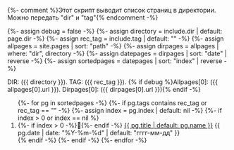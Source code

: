 {%- comment %}Этот скрипт выводит список страниц в директории. Можно передать "dir" и "tag"{% endcomment -%}

{%- assign debug = false -%}
{%- assign directory = include.dir | default: page.dir -%}
{%- assign rec_tag = include.tag | default: "" -%}
{%- assign allpages = site.pages | sort: "path" -%}
{%- assign dirpages = allpages | where: "dir",  directory -%}
{%- assign datepages = dirpages | sort: "date" | reverse -%}
{%- assign sortedpages = datepages | sort: "index" | reverse -%}

DIR: ({{ directory }}). TAG: ({{ rec_tag }}). 
{% if debug %}Allpages[0]: ({{ allpages[0].url }}). Dirpages[0]: ({{ dirpages[0].url }}){% endif -%}

<ol reversed id="navigation">
{%- for pg in sortedpages -%}
{%- if pg.tags contains rec_tag or rec_tag == "" -%}
{%- assign index = pg.index | default: nil -%}
{%- if index > 0 or index == nil %}
<li>{%- if index > 0 -%}📌{%- endif -%}
<a href="{{ pg.url | prepend: site.baseurl }}">{{ pg.title | default: pg.name }}</a> 
<time class="shaded">{{ pg.date | date: "%Y-%m-%d" | default: "гггг-мм-дд" }}</time>
</li>
{% endif -%}
{%- endif -%}
{%- endfor -%}
</ol>
